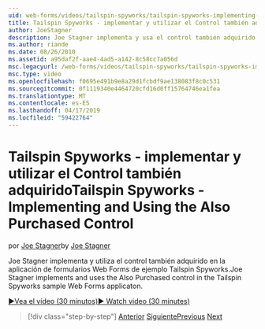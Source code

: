 ```yaml
---
uid: web-forms/videos/tailspin-spyworks/tailspin-spyworks-implementing-and-using-the-also-purchased-control
title: Tailspin Spyworks - implementar y utilizar el Control también adquirido | Microsoft Docs
author: JoeStagner
description: Joe Stagner implementa y usa el control también adquirido en la aplicación de formularios Web Forms de ejemplo Tailspin Spyworks.
ms.author: riande
ms.date: 08/26/2010
ms.assetid: a95daf2f-aae4-4ad5-a142-8c58cc7a056d
msc.legacyurl: /web-forms/videos/tailspin-spyworks/tailspin-spyworks-implementing-and-using-the-also-purchased-control
msc.type: video
ms.openlocfilehash: f0695e491b9e8a29d1fcbdf9ae138083f8c0c531
ms.sourcegitcommit: 0f1119340e4464720cfd16d0ff15764746ea1fea
ms.translationtype: MT
ms.contentlocale: es-ES
ms.lasthandoff: 04/17/2019
ms.locfileid: "59422764"
---
```

# <a name="tailspin-spyworks---implementing-and-using-the-also-purchased-control"></a><span data-ttu-id="27e89-103">Tailspin Spyworks - implementar y utilizar el Control también adquirido</span><span class="sxs-lookup"><span data-stu-id="27e89-103">Tailspin Spyworks - Implementing and Using the Also Purchased Control</span></span>

<span data-ttu-id="27e89-104">por [Joe Stagner](https://github.com/JoeStagner)</span><span class="sxs-lookup"><span data-stu-id="27e89-104">by [Joe Stagner](https://github.com/JoeStagner)</span></span>

<span data-ttu-id="27e89-105">Joe Stagner implementa y utiliza el control también adquirido en la aplicación de formularios Web Forms de ejemplo Tailspin Spyworks.</span><span class="sxs-lookup"><span data-stu-id="27e89-105">Joe Stagner implements and uses the Also Purchased control in the Tailspin Spyworks sample Web Forms applicaton.</span></span>

[<span data-ttu-id="27e89-106">&#9654;Vea el vídeo (30 minutos)</span><span class="sxs-lookup"><span data-stu-id="27e89-106">&#9654; Watch video (30 minutes)</span></span>](https://channel9.msdn.com/Blogs/ASP-NET-Site-Videos/tailspin-spyworks-implementing-and-using-the-also-purchased-control)

> [!div class="step-by-step"]
> <span data-ttu-id="27e89-107">[Anterior](tailspin-spyworks-creating-and-using-the-popular-products-control.md)
> [Siguiente](tailspin-spyworks-intro-ui-and-edm.md)</span><span class="sxs-lookup"><span data-stu-id="27e89-107">[Previous](tailspin-spyworks-creating-and-using-the-popular-products-control.md)
[Next](tailspin-spyworks-intro-ui-and-edm.md)</span></span>
